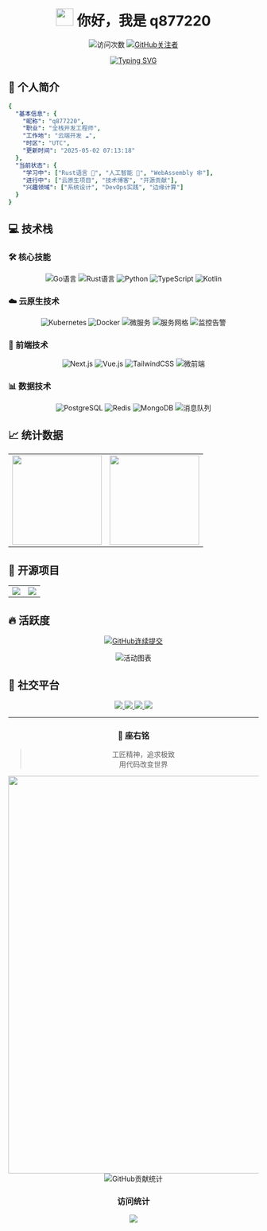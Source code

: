 <div align="center">
  
# <img src="https://media.giphy.com/media/f3oXKfLFxkqYbhKlp0/giphy.gif" width="35"> 你好，我是 q877220

![访问次数](https://komarev.com/ghpvc/?username=q877220&color=00e1ff&style=for-the-badge&label=访问次数)
[![GitHub关注者](https://img.shields.io/github/followers/q877220?style=for-the-badge&color=00e1ff&label=关注者)](https://github.com/q877220)

</div>

<!-- 动态打字效果 -->
<div align="center">
  
[![Typing SVG](https://readme-typing-svg.herokuapp.com?font=Noto+Sans+SC&weight=700&size=30&duration=3000&pause=1000&color=00E1FF&center=true&vCenter=true&random=false&width=600&lines=全栈开发工程师+💻;云原生开发者+☁️;人工智能爱好者+🤖;终身学习者+📚)](https://github.com/q877220)

</div>

## 🎯 个人简介
```yaml
{
  "基本信息": {
    "昵称": "q877220",
    "职业": "全栈开发工程师",
    "工作地": "云端开发 ☁️",
    "时区": "UTC",
    "更新时间": "2025-05-02 07:13:18"
  },
  "当前状态": {
    "学习中": ["Rust语言 🦀", "人工智能 🤖", "WebAssembly 🕸️"],
    "进行中": ["云原生项目", "技术博客", "开源贡献"],
    "兴趣领域": ["系统设计", "DevOps实践", "边缘计算"]
  }
}
```

## 💻 技术栈

### 🛠️ 核心技能
<div align="center">

![Go语言](https://img.shields.io/badge/Go语言-%2300ADD8.svg?style=for-the-badge&logo=go&logoColor=white)
![Rust语言](https://img.shields.io/badge/Rust语言-%23000000.svg?style=for-the-badge&logo=rust&logoColor=white)
![Python](https://img.shields.io/badge/Python-3670A0?style=for-the-badge&logo=python&logoColor=ffdd54)
![TypeScript](https://img.shields.io/badge/TypeScript-%23007ACC.svg?style=for-the-badge&logo=typescript&logoColor=white)
![Kotlin](https://img.shields.io/badge/Kotlin-%237F52FF.svg?style=for-the-badge&logo=kotlin&logoColor=white)

</div>

### ☁️ 云原生技术
<div align="center">

![Kubernetes](https://img.shields.io/badge/kubernetes-容器编排-%23326ce5.svg?style=for-the-badge&logo=kubernetes&logoColor=white)
![Docker](https://img.shields.io/badge/docker-容器技术-%230db7ed.svg?style=for-the-badge&logo=docker&logoColor=white)
![微服务](https://img.shields.io/badge/微服务-架构设计-%23FF9900.svg?style=for-the-badge&logo=microservices&logoColor=white)
![服务网格](https://img.shields.io/badge/服务网格-Istio-%235835CC.svg?style=for-the-badge&logo=istio&logoColor=white)
![监控告警](https://img.shields.io/badge/监控告警-Prometheus-E6522C?style=for-the-badge&logo=Prometheus&logoColor=white)

</div>

### 🎨 前端技术
<div align="center">

![Next.js](https://img.shields.io/badge/Next.js-前端框架-black?style=for-the-badge&logo=next.js&logoColor=white)
![Vue.js](https://img.shields.io/badge/Vue.js-渐进式框架-%2335495e.svg?style=for-the-badge&logo=vuedotjs&logoColor=%234FC08D)
![TailwindCSS](https://img.shields.io/badge/TailwindCSS-样式框架-%2338B2AC.svg?style=for-the-badge&logo=tailwind-css&logoColor=white)
![微前端](https://img.shields.io/badge/微前端-架构设计-E10098?style=for-the-badge&logo=micro-frontends&logoColor=white)

</div>

### 📊 数据技术
<div align="center">

![PostgreSQL](https://img.shields.io/badge/PostgreSQL-关系型数据库-%23316192.svg?style=for-the-badge&logo=postgresql&logoColor=white)
![Redis](https://img.shields.io/badge/Redis-缓存数据库-%23DD0031.svg?style=for-the-badge&logo=redis&logoColor=white)
![MongoDB](https://img.shields.io/badge/MongoDB-文档数据库-%234ea94b.svg?style=for-the-badge&logo=mongodb&logoColor=white)
![消息队列](https://img.shields.io/badge/消息队列-Kafka-000?style=for-the-badge&logo=apachekafka)

</div>

## 📈 统计数据

<div align="center">
  <table>
    <tr>
      <td>
        <img height="180" src="https://github-readme-stats.vercel.app/api?username=q877220&show_icons=true&theme=react&bg_color=0D1117&hide_border=true&count_private=true&locale=cn"/>
      </td>
      <td>
        <img height="180" src="https://github-readme-stats.vercel.app/api/top-langs/?username=q877220&layout=compact&theme=react&bg_color=0D1117&hide_border=true&langs_count=8&hide=html,css&locale=cn"/>
      </td>
    </tr>
  </table>
</div>

## 🌟 开源项目
<div align="center">
  <table>
    <tr>
      <td>
        <a href="https://github.com/q877220/q877220">
          <img src="https://github-readme-stats.vercel.app/api/pin/?username=q877220&repo=q877220&theme=react&bg_color=0D1117&hide_border=true&locale=cn" />
        </a>
      </td>
      <td>
        <a href="https://github.com/q877220/cloud-native-stack">
          <img src="https://github-readme-stats.vercel.app/api/pin/?username=q877220&repo=cloud-native-stack&theme=react&bg_color=0D1117&hide_border=true&locale=cn" />
        </a>
      </td>
    </tr>
  </table>
</div>

## 🔥 活跃度

<div align="center">
  
[![GitHub连续提交](https://github-readme-streak-stats.herokuapp.com?user=q877220&theme=react&hide_border=true&background=0D1117&stroke=0D1117&fire=00E1FF&currStreakNum=00E1FF&ring=00E1FF&currStreakLabel=00E1FF&sideNums=00E1FF&sideLabels=00E1FF&dates=4C8EDA&locale=zh)](https://git.io/streak-stats)

<!-- 贡献图表 -->
![活动图表](https://github-readme-activity-graph.vercel.app/graph?username=q877220&theme=react&bg_color=0D1117&hide_border=true&line=00E1FF&color=00E1FF&custom_title=最近活动记录)

</div>

## 🤝 社交平台
<div align="center">

<!-- GitHub -->
<a href="https://github.com/q877220">
  <img src="https://img.shields.io/badge/GitHub-我的代码库-00e1ff?style=for-the-badge&logo=github&logoColor=white" />
</a>

<!-- 码云 -->
<a href="https://gitee.com/q877220">
  <img src="https://img.shields.io/badge/码云-国内仓库-00e1ff?style=for-the-badge&logo=gitee&logoColor=white" />
</a>

<!-- 知乎 -->
<a href="https://www.zhihu.com/people/q877220">
  <img src="https://img.shields.io/badge/知乎-分享见解-00e1ff?style=for-the-badge&logo=zhihu&logoColor=white" />
</a>

<!-- 掘金 -->
<a href="https://juejin.cn/user/q877220">
  <img src="https://img.shields.io/badge/掘金-技术社区-00e1ff?style=for-the-badge&logo=juejin&logoColor=white" />
</a>

</div>

---

<div align="center">

### 💫 座右铭
> 工匠精神，追求极致  
> 用代码改变世界

<!-- 3D贡献图 -->
<img width="800" src="https://github.com/q877220/q877220/blob/main/profile-3d-contrib/profile-night-green.svg"/>

<!-- 贪吃蛇贡献图 -->
<picture>
  <source media="(prefers-color-scheme: dark)" srcset="https://raw.githubusercontent.com/q877220/q877220/output/github-contribution-grid-snake-dark.svg">
  <source media="(prefers-color-scheme: light)" srcset="https://raw.githubusercontent.com/q877220/q877220/output/github-contribution-grid-snake.svg">
  <img alt="GitHub贡献统计" src="https://raw.githubusercontent.com/q877220/q877220/output/github-contribution-grid-snake.svg">
</picture>

</div>

<!-- 访问计数器 -->
<div align="center">
  
### 访问统计
  <img src="https://profile-counter.glitch.me/q877220/count.svg" />
</div>
